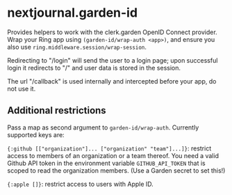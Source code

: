 # nextjournal.garden-id

Provides helpers to work with the clerk.garden OpenID Connect provider.
Wrap your Ring app using `(garden-id/wrap-auth <app>)`, and ensure you also
use `ring.middleware.session/wrap-session`.

Redirecting to "/login" will send the user to a login page; upon
successful login it redirects to "/" and user data is stored in the
session.

The url "/callback" is used internally and intercepted before your app,
do not use it.

## Additional restrictions

Pass a map as second argument to `garden-id/wrap-auth`.
Currently supported keys are:

`{:github [["organization"]... ["organization" "team"]...]}`:
restrict access to members of an organization or a team thereof.
You need a valid Github API token in the environment variable
`GITHUB_API_TOKEN` that is scoped to read the organization members.
(Use a Garden secret to set this!)

`{:apple []}`: restrict access to users with Apple ID.
